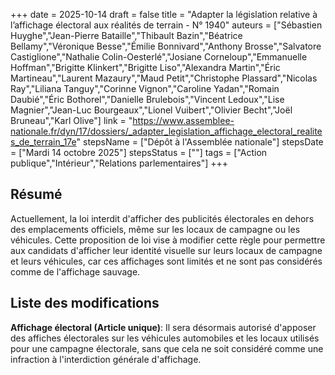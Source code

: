 +++
date = 2025-10-14
draft = false
title = "Adapter la législation relative à l’affichage électoral aux réalités de terrain - N° 1940"
auteurs = ["Sébastien Huyghe","Jean-Pierre Bataille","Thibault Bazin","Béatrice Bellamy","Véronique Besse","Émilie Bonnivard","Anthony Brosse","Salvatore Castiglione","Nathalie Colin-Oesterlé","Josiane Corneloup","Emmanuelle Hoffman","Brigitte Klinkert","Brigitte Liso","Alexandra Martin","Éric Martineau","Laurent Mazaury","Maud Petit","Christophe Plassard","Nicolas Ray","Liliana Tanguy","Corinne Vignon","Caroline Yadan","Romain Daubié","Éric Bothorel","Danielle Brulebois","Vincent Ledoux","Lise Magnier","Jean-Luc Bourgeaux","Lionel Vuibert","Olivier Becht","Joël Bruneau","Karl Olive"]
link = "https://www.assemblee-nationale.fr/dyn/17/dossiers/_adapter_legislation_affichage_electoral_realites_de_terrain_17e"
stepsName = ["Dépôt à l'Assemblée nationale"]
stepsDate = ["Mardi 14 octobre 2025"]
stepsStatus = [""]
tags = ["Action publique","Intérieur","Relations parlementaires"]
+++

## Résumé

Actuellement, la loi interdit d'afficher des publicités électorales en dehors des emplacements officiels, même sur les locaux de campagne ou les véhicules. Cette proposition de loi vise à modifier cette règle pour permettre aux candidats d'afficher leur identité visuelle sur leurs locaux de campagne et leurs véhicules, car ces affichages sont limités et ne sont pas considérés comme de l'affichage sauvage.

## Liste des modifications

**Affichage électoral (Article unique)**: Il sera désormais autorisé d'apposer des affiches électorales sur les véhicules automobiles et les locaux utilisés pour une campagne électorale, sans que cela ne soit considéré comme une infraction à l'interdiction générale d'affichage.
